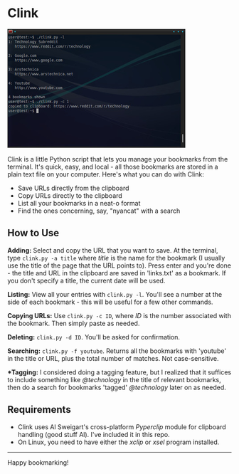 Clink
=====

[![preview](./imgs/previewsmall.jpg)](./imgs/preview.jpg)

Clink is a little Python script that lets you manage your bookmarks from the terminal. It's quick, easy, and local - all those bookmarks are stored in a plain text file on your computer. Here's what you can do with Clink:

* Save URLs directly from the clipboard
* Copy URLs directly to the clipboard
* List all your bookmarks in a neat-o format
* Find the ones concerning, say, "nyancat" with a search

How to Use
----------

**Adding:** Select and copy the URL that you want to save. At the terminal, type `clink.py -a title` where _title_ is the name for the bookmark (I usually use the title of the page that the URL points to). Press enter and you're done - the title and URL in the clipboard are saved in 'links.txt' as a bookmark. If you don't specify a title, the current date will be used.

**Listing:** View all your entries with `clink.py -l`. You'll see a number at the side of each bookmark - this will be useful for a few other commands.

**Copying URLs:** Use `clink.py -c ID`, where _ID_ is the number associated with the bookmark. Then simply paste as needed.

**Deleting:** `clink.py -d ID`. You'll be asked for confirmation.

**Searching:** `clink.py -f youtube`. Returns all the bookmarks with 'youtube' in the title or URL, plus the total number of matches. Not case-sensitive.

**\*Tagging:** I considered doing a tagging feature, but I realized that it suffices to include something like _@technology_ in the title of relevant bookmarks, then do a search for bookmarks 'tagged' _@technology_ later on as needed.

Requirements
------------

* Clink uses Al Sweigart's cross-platform _Pyperclip_ module for clipboard handling (good stuff Al). I've included it in this repo.
* On Linux, you need to have either the _xclip_ or _xsel_ program installed.

- - - -

Happy bookmarking!
